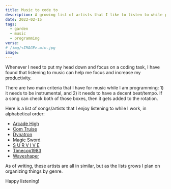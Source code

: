 ```yaml
---
title: Music to code to
description: A growing list of artists that I like to listen to while programming.
date: 2022-02-15
tags:
  - garden
  - music
  - programming
verse:
# /img/<IMAGE>.min.jpg
image:
---
```


Whenever I need to put my head down and focus on a coding task, I have found that listening to music can help me focus and increase my productivity.

There are two main criteria that I have for music while I am programming: 1) it needs to be instrumental, and 2) it needs to have a decent beat/tempo. If a song can check both of those boxes, then it gets added to the rotation.

Here is a list of songs/artists that I enjoy listening to while I work, in alphabetical order:

- [Arcade High](https://music.youtube.com/channel/UCT7LeKzJCc5P1AKY1Ghxjiw)
- [Com Truise](https://music.youtube.com/channel/UC3G1cV92stSGOy4cLgXmgJQ)
- [Dynatron](https://music.youtube.com/channel/UCov2JBrKDko0xcwfIwhEAfw)
- [Magic Sword](https://music.youtube.com/channel/UCnl2TnNDgp2rUepf5VnXJ1g)
- [S U R V I V E](https://music.youtube.com/channel/UCec-IpmkXJQhgnkBIx1EGxQ)
- [Timecop1983](https://music.youtube.com/channel/UCVjNyglpxEwPoB65b0Oc4Ew)
- [Waveshaper](https://music.youtube.com/channel/UCzdwXtAUt8VgaDXfTfttx8A)

As of writing, these artists are all in similar, but as the lists grows I plan on organizing things by genre.

Happy listening!
